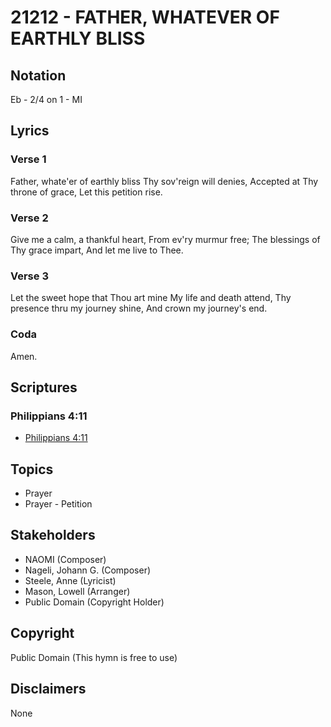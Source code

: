 # 21212 - FATHER, WHATEVER OF EARTHLY BLISS

## Notation

Eb - 2/4 on 1 - MI

## Lyrics

### Verse 1

Father, whate'er of earthly bliss Thy sov'reign will denies, Accepted at Thy throne of grace, Let this petition rise.

### Verse 2

Give me a calm, a thankful heart, From ev'ry murmur free; The blessings of Thy grace impart, And let me live to Thee.

### Verse 3

Let the sweet hope that Thou art mine My life and death attend, Thy presence thru my journey shine, And crown my journey's end.

### Coda

Amen.


## Scriptures

### Philippians 4:11

- [Philippians 4:11](https://www.biblegateway.com/passage/?search=Philippians%204%3A11)


## Topics

- Prayer
- Prayer - Petition

## Stakeholders

- NAOMI (Composer)
- Nageli, Johann G. (Composer)
- Steele, Anne (Lyricist)
- Mason, Lowell (Arranger)
- Public Domain (Copyright Holder)

## Copyright

Public Domain
(This hymn is free to use)

## Disclaimers

None

